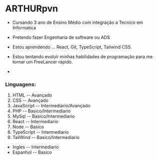 # ARTHURpvn

- Cursando 3 ano de Ensino Médio com integração a Tecnico em Informatica
- Pretendo fazer Engenharia de software ou ADS


- Estou aprendendo ... React, Git, TypeScript, Tailwind CSS.
- Estou tentando evoluir minhas habilidades de programação para me tornar um FreeLancer rápido.

- 
### Linguagens:
1. HTML -- Avançado
2. CSS -- Avançado
3. JavaScript -- Intermediario/Avançado
4. PHP -- Basico/Intermediario
5. MySql -- Basico/Intermediario
6. React -- Intermediario
7. Node -- Basico
8. TypeScript -- Intermediario
9. TailWind -- Basico/Intermediario

- Ingles -- Intermediario
- Espanhol -- Basico

